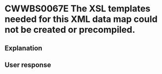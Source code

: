 # CWWBS0067E The XSL templates needed for this XML data map could not be created or precompiled.

## Explanation

## User response